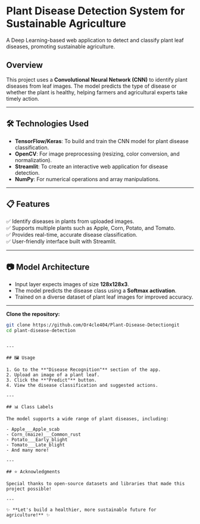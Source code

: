 # Plant Disease Detection System for Sustainable Agriculture

A Deep Learning-based web application to detect and classify plant leaf diseases, promoting sustainable agriculture.

## Overview

This project uses a **Convolutional Neural Network (CNN)** to identify plant diseases from leaf images. The model predicts the type of disease or whether the plant is healthy, helping farmers and agricultural experts take timely action.

---

## 🛠️ Technologies Used

- **TensorFlow/Keras**: To build and train the CNN model for plant disease classification.
- **OpenCV**: For image preprocessing (resizing, color conversion, and normalization).
- **Streamlit**: To create an interactive web application for disease detection.
- **NumPy**: For numerical operations and array manipulations.

---

## 📋 Features

✅ Identify diseases in plants from uploaded images.<br>
✅ Supports multiple plants such as Apple, Corn, Potato, and Tomato.<br>
✅ Provides real-time, accurate disease classification.<br>
✅ User-friendly interface built with Streamlit.

---

## 📷 Model Architecture

- Input layer expects images of size **128x128x3**.
- The model predicts the disease class using a **Softmax activation**.
- Trained on a diverse dataset of plant leaf images for improved accuracy.

---

**Clone the repository:**

```bash
git clone https://github.com/Or4cle404/Plant-Disease-Detectiongit
cd plant-disease-detection
```

```

---

## 🖼️ Usage

1. Go to the **"Disease Recognition"** section of the app.
2. Upload an image of a plant leaf.
3. Click the **"Predict"** button.
4. View the disease classification and suggested actions.

---

## 📊 Class Labels

The model supports a wide range of plant diseases, including:

- Apple___Apple_scab
- Corn_(maize)___Common_rust
- Potato___Early_blight
- Tomato___Late_blight
- And many more!

---

## ⭐ Acknowledgments

Special thanks to open-source datasets and libraries that made this project possible!

---

✨ **Let's build a healthier, more sustainable future for agriculture!** ✨

